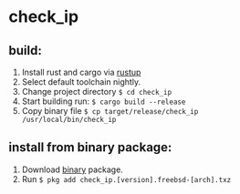 # check_ip
## build:

1. Install rust and cargo via [rustup](https://www.rust-lang.org/en-US/install.html)
2. Select default toolchain nightly.
3. Change project directory `$ cd check_ip`
4. Start building run: `$ cargo build --release`
5. Copy binary file `$ cp target/release/check_ip /usr/local/bin/check_ip`
 
## install from binary package:
 
1. Download [binary](https://github.com/jail-maker/check_ip/releases) package.
2. Run `$ pkg add check_ip.[version].freebsd-[arch].txz`
